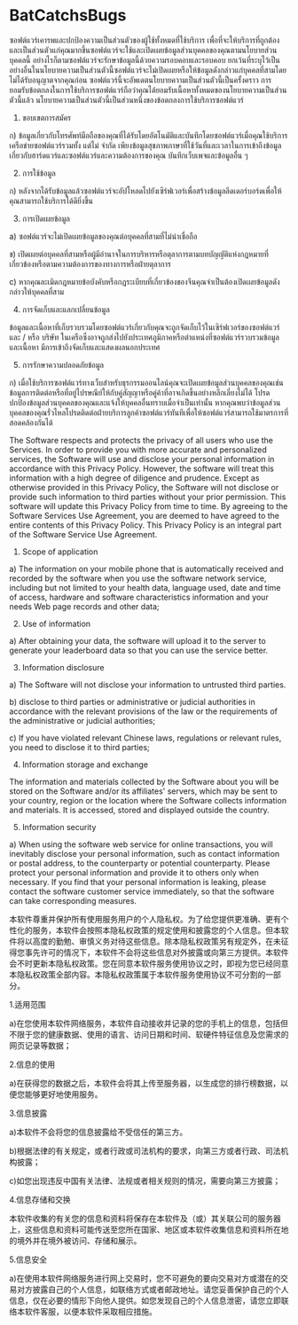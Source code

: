 # BatCatchsBugs
ซอฟต์แวร์เคารพและปกป้องความเป็นส่วนตัวของผู้ใช้ทั้งหมดที่ใช้บริการ เพื่อที่จะให้บริการที่ถูกต้องและเป็นส่วนตัวแก่คุณมากขึ้นซอฟต์แวร์จะใช้และเปิดเผยข้อมูลส่วนบุคคลของคุณตามนโยบายส่วนบุคคลนี้ อย่างไรก็ตามซอฟต์แวร์จะรักษาข้อมูลนี้ด้วยความรอบคอบและรอบคอบ ยกเว้นที่ระบุไว้เป็นอย่างอื่นในนโยบายความเป็นส่วนตัวนี้ซอฟต์แวร์จะไม่เปิดเผยหรือให้ข้อมูลดังกล่าวแก่บุคคลที่สามโดยไม่ได้รับอนุญาตจากคุณก่อน ซอฟต์แวร์นี้จะอัพเดตนโยบายความเป็นส่วนตัวนี้เป็นครั้งคราว การยอมรับข้อตกลงในการใช้บริการซอฟต์แวร์ถือว่าคุณได้ยอมรับเนื้อหาทั้งหมดของนโยบายความเป็นส่วนตัวนี้แล้ว นโยบายความเป็นส่วนตัวนี้เป็นส่วนหนึ่งของข้อตกลงการใช้บริการซอฟต์แวร์

1. ขอบเขตการสมัคร

ก) ข้อมูลเกี่ยวกับโทรศัพท์มือถือของคุณที่ได้รับโดยอัตโนมัติและบันทึกโดยซอฟต์แวร์เมื่อคุณใช้บริการเครือข่ายซอฟต์แวร์รวมทั้ง แต่ไม่ จำกัด เพียงข้อมูลสุขภาพภาษาที่ใช้วันที่และเวลาในการเข้าถึงข้อมูลเกี่ยวกับฮาร์ดแวร์และซอฟต์แวร์และความต้องการของคุณ บันทึกเว็บเพจและข้อมูลอื่น ๆ

2. การใช้ข้อมูล

ก) หลังจากได้รับข้อมูลแล้วซอฟต์แวร์จะอัปโหลดไปยังเซิร์ฟเวอร์เพื่อสร้างข้อมูลลีดเดอร์บอร์ดเพื่อให้คุณสามารถใช้บริการได้ดียิ่งขึ้น

3. การเปิดเผยข้อมูล

a) ซอฟต์แวร์จะไม่เปิดเผยข้อมูลของคุณต่อบุคคลที่สามที่ไม่น่าเชื่อถือ

ข) เปิดเผยต่อบุคคลที่สามหรือผู้มีอำนาจในการบริหารหรือตุลาการตามบทบัญญัติแห่งกฎหมายที่เกี่ยวข้องหรือตามความต้องการของทางการหรือฝ่ายตุลาการ

c) หากคุณละเมิดกฎหมายข้อบังคับหรือกฎระเบียบที่เกี่ยวข้องของจีนคุณจำเป็นต้องเปิดเผยข้อมูลดังกล่าวให้บุคคลที่สาม

4. การจัดเก็บและแลกเปลี่ยนข้อมูล

ข้อมูลและเนื้อหาที่เก็บรวบรวมโดยซอฟต์แวร์เกี่ยวกับคุณจะถูกจัดเก็บไว้ในเซิร์ฟเวอร์ของซอฟต์แวร์และ / หรือ บริษัท ในเครือซึ่งอาจถูกส่งไปยังประเทศภูมิภาคหรือตำแหน่งที่ซอฟต์แวร์รวบรวมข้อมูลและเนื้อหา มีการเข้าถึงจัดเก็บและแสดงผลนอกประเทศ

5. การรักษาความปลอดภัยข้อมูล

ก) เมื่อใช้บริการซอฟต์แวร์ทางเว็บสำหรับธุรกรรมออนไลน์คุณจะเปิดเผยข้อมูลส่วนบุคคลของคุณเช่นข้อมูลการติดต่อหรือที่อยู่ไปรษณีย์ให้กับคู่สัญญาหรือคู่ค้าที่อาจเกิดขึ้นอย่างหลีกเลี่ยงไม่ได้ โปรดปกป้องข้อมูลส่วนบุคคลของคุณและแจ้งให้บุคคลอื่นทราบเมื่อจำเป็นเท่านั้น หากคุณพบว่าข้อมูลส่วนบุคคลของคุณรั่วไหลโปรดติดต่อฝ่ายบริการลูกค้าซอฟต์แวร์ทันทีเพื่อให้ซอฟต์แวร์สามารถใช้มาตรการที่สอดคล้องกันได้


The Software respects and protects the privacy of all users who use the Services. In order to provide you with more accurate and personalized services, the Software will use and disclose your personal information in accordance with this Privacy Policy. However, the software will treat this information with a high degree of diligence and prudence. Except as otherwise provided in this Privacy Policy, the Software will not disclose or provide such information to third parties without your prior permission. This software will update this Privacy Policy from time to time. By agreeing to the Software Services Use Agreement, you are deemed to have agreed to the entire contents of this Privacy Policy. This Privacy Policy is an integral part of the Software Service Use Agreement.

1. Scope of application

a) The information on your mobile phone that is automatically received and recorded by the software when you use the software network service, including but not limited to your health data, language used, date and time of access, hardware and software characteristics information and your needs Web page records and other data;

2. Use of information

a) After obtaining your data, the software will upload it to the server to generate your leaderboard data so that you can use the service better.

3. Information disclosure

a) The Software will not disclose your information to untrusted third parties.

b) disclose to third parties or administrative or judicial authorities in accordance with the relevant provisions of the law or the requirements of the administrative or judicial authorities;

c) If you have violated relevant Chinese laws, regulations or relevant rules, you need to disclose it to third parties;

4. Information storage and exchange

The information and materials collected by the Software about you will be stored on the Software and/or its affiliates' servers, which may be sent to your country, region or the location where the Software collects information and materials. It is accessed, stored and displayed outside the country.

5. Information security

a) When using the software web service for online transactions, you will inevitably disclose your personal information, such as contact information or postal address, to the counterparty or potential counterparty. Please protect your personal information and provide it to others only when necessary. If you find that your personal information is leaking, please contact the software customer service immediately, so that the software can take corresponding measures.

本软件尊重并保护所有使用服务用户的个人隐私权。为了给您提供更准确、更有个性化的服务，本软件会按照本隐私权政策的规定使用和披露您的个人信息。但本软件将以高度的勤勉、审慎义务对待这些信息。除本隐私权政策另有规定外，在未征得您事先许可的情况下，本软件不会将这些信息对外披露或向第三方提供。本软件会不时更新本隐私权政策。您在同意本软件服务使用协议之时，即视为您已经同意本隐私权政策全部内容。本隐私权政策属于本软件服务使用协议不可分割的一部分。

1.适用范围

a)在您使用本软件网络服务，本软件自动接收并记录的您的手机上的信息，包括但不限于您的健康数据、使用的语言、访问日期和时间、软硬件特征信息及您需求的网页记录等数据；

2.信息的使用

a)在获得您的数据之后，本软件会将其上传至服务器，以生成您的排行榜数据，以便您能够更好地使用服务。

3.信息披露

a)本软件不会将您的信息披露给不受信任的第三方。

b)根据法律的有关规定，或者行政或司法机构的要求，向第三方或者行政、司法机构披露；

c)如您出现违反中国有关法律、法规或者相关规则的情况，需要向第三方披露；

4.信息存储和交换

本软件收集的有关您的信息和资料将保存在本软件及（或）其关联公司的服务器上，这些信息和资料可能传送至您所在国家、地区或本软件收集信息和资料所在地的境外并在境外被访问、存储和展示。

5.信息安全

a)在使用本软件网络服务进行网上交易时，您不可避免的要向交易对方或潜在的交易对方披露自己的个人信息，如联络方式或者邮政地址。请您妥善保护自己的个人信息，仅在必要的情形下向他人提供。如您发现自己的个人信息泄密，请您立即联络本软件客服，以便本软件采取相应措施。
